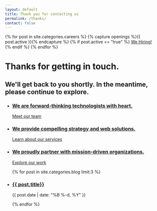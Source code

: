 ```yaml
---
layout: default
title: Thank you for contacting us
permalink: /thanks/
contact: false
---
```


<div id="container" class="home">
  <div class="content">
    <div class="marquee">
      {% for post in site.categories.careers %}
      {% capture openings %}{{ post.active }}{% endcapture %}
      {% if post.active == "true" %}
      <a href="{{ site.baseurl }}/careers" id="hiring">We Hiring!</a>
      {% endif %}
      {% endfor %}
      <div class="site-width">
        <div class="background"></div>
        <div class="leadin">
         <h1>Thanks for getting in touch.</h1>
         <h2>We'll get back to you shortly. In the meantime, please continue to explore.</h2>
       </div>
     </div>
   </div>
 </div>
</div>
<div class="home-nav">
  <ul class="large-block-grid-3 navblocks">
    <li>
      <div class="content">
        <a href="{{ site.baseurl }}/team"><h3>We are forward-thinking technologists with heart.</h3><span class="rubric">Meet our team</span></a>
      </div>
    </li>
    <li>
      <div class="content">
        <a href="{{ site.baseurl }}/expertise"><h3>We provide compelling strategy and web solutions.</h3><span class="rubric">Learn about our services</span></a>
      </div>
    </li>
    <li>
      <div class="content">
        <a href="{{ site.baseurl }}/work"><h3>We proudly partner with mission-driven organizations.</h3><span class="rubric">Explore our work</span></a>
      </div>
    </li>
  </ul>
</div>
<div class="main">
  <ul id="most-recent-blog" class="large-block-grid-3">
    {% for post in site.categories.blog limit:3 %}
    <li>
      <div class="quote">
        <h3 class="post-title"><a href="{{ site.baseurl }}{{ post.url }}">{{ post.title}}</a></h3>
        <p>{{ post.date | date: "%B %-d, %Y" }}</p>
      </div>
    </li>
    {% endfor %}
	</ul>
</div>